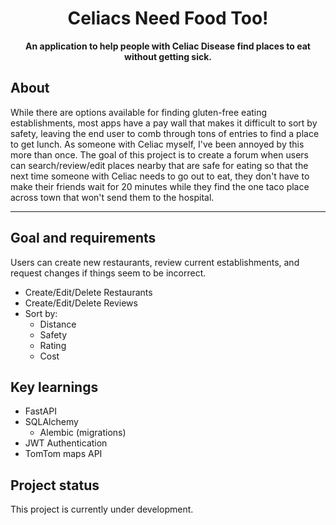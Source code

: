 <h1 align="center">Celiacs Need Food Too!</h1>
<p align="center"><strong>An application to help people with Celiac Disease find places to eat without getting sick.</strong>
<br/>
<!-- <div align="center"><img src="discountJiraDemoDoubleSpeed.gif"></img></div> -->
<h2>About</h2>
While there are options available for finding gluten-free eating establishments, most apps have a pay wall that makes it difficult to sort by safety, leaving the end user to comb through tons of entries to find a place to get lunch. As someone with Celiac myself, I've been annoyed by this more than once. The goal of this project is to create a forum when users can search/review/edit places nearby that are safe for eating so that the next time someone with Celiac needs to go out to eat, they don't have to make their friends wait for 20 minutes while they find the one taco place across town that won't send them to the hospital.

<!-- [See Discount Jira Live Here](https://discount-jira.maxfarver.com) -->

<!-- ****NOTE**: The backend is hosted on Heroku, if nothing is displayed on the project listing page, refresh the page and the issue should be fixed.** -->

---

<h2>Goal and requirements</h2>
Users can create new restaurants, review current establishments, and request changes if things seem to be incorrect.

- Create/Edit/Delete Restaurants
- Create/Edit/Delete Reviews
- Sort by:
  - Distance
  - Safety
  - Rating
  - Cost

<h2>Key learnings</h2>

- FastAPI
- SQLAlchemy
  - Alembic (migrations)
- JWT Authentication
- TomTom maps API

<h2>Project status</h2>
This project is currently under development.
